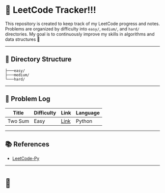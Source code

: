 # 🚀 LeetCode Tracker!!!

This repository is created to keep track of my LeetCode progress and notes. Problems are organized by difficulty into `easy/`, `medium/`, and `hard/` directories. My goal is to continuously improve my skills in algorithms and data structures 💪

---

## 📂 Directory Structure

```
├───easy/
├───medium/
└───hard/
```

---

## 📖 Problem Log

 | Title                                          | Difficulty | Link                                                                                  | Language |
 | ---------------------------------------------- | ---------- | ------------------------------------------------------------------------------------- | -------- | 
| Two Sum                                        | Easy       | [Link](./0612/easy/twosum.py)                                        | Python   |

---

## 📚 References

* [LeetCode-Py](https://github.com/itcharge/LeetCode-Py/)

---

# 🚀

